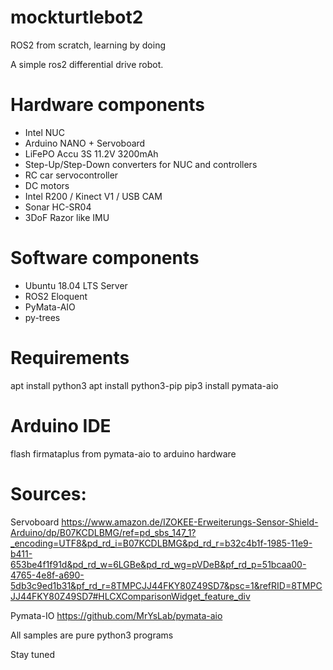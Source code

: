 # mockturtlebot2

ROS2 from scratch, learning by doing

A simple ros2 differential drive robot.

Hardware components
===================
- Intel NUC 
- Arduino NANO + Servoboard
- LiFePO Accu 3S 11.2V 3200mAh
- Step-Up/Step-Down converters for NUC and controllers
- RC car servocontroller
- DC motors
- Intel R200 / Kinect V1 / USB CAM
- Sonar HC-SR04
- 3DoF Razor like IMU

Software components
===================
- Ubuntu 18.04 LTS Server
- ROS2 Eloquent 
- PyMata-AIO
- py-trees

Requirements
============
apt install python3
apt install python3-pip
pip3 install pymata-aio

Arduino IDE
===========
flash firmataplus from pymata-aio to arduino hardware


Sources:
========
Servoboard
https://www.amazon.de/IZOKEE-Erweiterungs-Sensor-Shield-Arduino/dp/B07KCDLBMG/ref=pd_sbs_147_1?_encoding=UTF8&pd_rd_i=B07KCDLBMG&pd_rd_r=b32c4b1f-1985-11e9-b411-653be4f1f91d&pd_rd_w=6LGBe&pd_rd_wg=pVDeB&pf_rd_p=51bcaa00-4765-4e8f-a690-5db3c9ed1b31&pf_rd_r=8TMPCJJ44FKY80Z49SD7&psc=1&refRID=8TMPCJJ44FKY80Z49SD7#HLCXComparisonWidget_feature_div

Pymata-IO
https://github.com/MrYsLab/pymata-aio

All samples are pure python3 programs

Stay tuned
